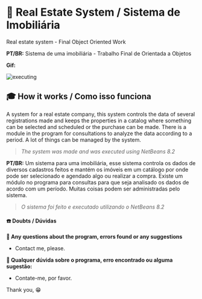 # :office: Real Estate System / Sistema de Imobiliária
Real estate system - Final Object Oriented Work

**PT/BR:** Sistema de uma imobiliária - Trabalho Final de Orientada a Objetos

**Gif:**

![executing](/executing.gif)

## :mortar_board: How it works / Como isso funciona

A system for a real estate company, this system controls the data of several registrations made and keeps the properties in a catalog where something can be selected and scheduled or the purchase can be made.
There is a module in the program for consultations to analyze the data according to a period.
A lot of things can be managed by the system.

> _The system was made and was executed using NetBeans 8.2_

**PT/BR:** Um sistema para uma imobiliária, esse sistema controla os dados de diversos cadastros feitos e mantém os imóveis em um catálogo por onde pode ser selecionado e agendado algo ou realizar a compra.
Existe um módulo no programa para consultas para que seja analisado os dados de acordo com um período.
Muitas coisas podem ser administradas pelo sistema.

> _O sistema foi feito e executado utilizando o NetBeans 8.2_

#### :phone: Doubts / Dúvidas

**:email: Any questions about the program, errors found or any suggestions**
- Contact me, please.

**:email: Qualquer dúvida sobre o programa, erro encontrado ou alguma sugestão:**
- Contate-me, por favor.

Thank you, :grin:
